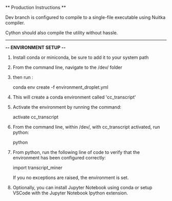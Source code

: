 ** Production Instructions **

Dev branch is configured to compile to a single-file executable using Nuitka compiler. 

Cython should also compile the utility without hassle.

-------------------------------------------------------------------------------------
**-- ENVIRONMENT SETUP --**

1. Install conda or miniconda, be sure to add it to your system path
2. From the command line, navigate to the /dev/ folder
3. then run :

	conda env create -f environment_droplet.yml

4. This will create a conda environment called 'cc_transcript'
5. Activate the environment by running the command:
	
	activate cc_transcript

6. From the command line, within /dev/, with cc_transcript activated,
   run python:

	python

7. From python, run the following line of code to verify that the environment
   has been configured correctly:

	import transcript_miner


   If you no exceptions are raised, the environment is set.

8. Optionally, you can install Jupyter Notebook using conda or setup VSCode with
   the Jupyter Notebook Ipython extension.
